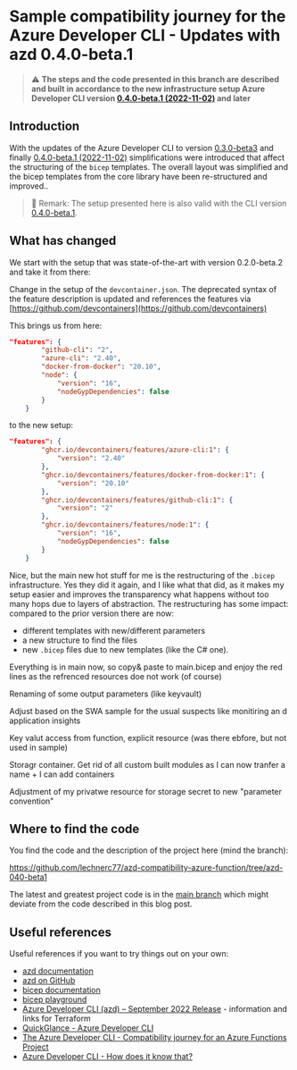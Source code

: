 # Sample compatibility journey for the Azure Developer CLI - Updates with azd 0.4.0-beta.1

> ⚠ **The steps and the code presented in this branch are described and built in accordance to the new infrastructure setup Azure Developer CLI version [0.4.0-beta.1 (2022-11-02)](https://github.com/Azure/azure-dev/releases/tag/azure-dev-cli_0.4.0-beta.1) and later**

## Introduction

With the updates of the Azure Developer CLI to version [0.3.0-beta3](https://github.com/Azure/azure-dev/releases/tag/azure-dev-cli_0.3.0-beta.3) and finally [0.4.0-beta.1 (2022-11-02)](https://github.com/Azure/azure-dev/releases/tag/azure-dev-cli_0.2.0-beta.2) simplifications were introduced that affect the structuring of the `bicep` templates. The overall layout was simplified and the bicep templates from the core library have been re-structured and improved..

> 📝 Remark: The setup presented here is also valid with the CLI version [0.4.0-beta.1](https://github.com/Azure/azure-dev/releases/tag/azure-dev-cli_0.4.0-beta.1).

## What has changed

We start with the setup that was state-of-the-art with version 0.2.0-beta.2 and take it from there: 

Change in the setup of the `devcontainer.json`. The deprecated syntax of the feature description is updated and references the features  via [https://github.com/devcontainers](https://github.com/devcontainers)

This brings us from here:

```json
"features": {
        "github-cli": "2",
        "azure-cli": "2.40",
        "docker-from-docker": "20.10",
        "node": {
            "version": "16",
            "nodeGypDependencies": false
        }
    }
```

to the new setup:

```json
"features": {
        "ghcr.io/devcontainers/features/azure-cli:1": {
            "version": "2.40"
        },
        "ghcr.io/devcontainers/features/docker-from-docker:1": {
            "version": "20.10"
        },
        "ghcr.io/devcontainers/features/github-cli:1": {
            "version": "2"
        },
        "ghcr.io/devcontainers/features/node:1": {
            "version": "16",
            "nodeGypDependencies": false
        }
    }
```

Nice, but the main new hot stuff for me is the restructuring of the `.bicep` infrastructure. Yes they did it again, and I like what that did, as it makes my setup easier and improves the transparency what happens without too many hops due to layers of abstraction. The restructuring has some impact: compared to the prior version there are now:

- different templates with new/different parameters
- a new structure to find the files
- new `.bicep` files due to new templates (like the C# one).



Everything is in main now, so copy& paste to main.bicep and enjoy the red lines as the refrenced resources doe not work (of course)

Renaming of some output parameters (like keyvault)

Adjust based on the SWA sample for the usual suspects like monitiring an d application insights

Key valut access from function, explicit resource (was there ebfore, but not used in sample)

Storagr container. Get rid of all custom built modules as I can now tranfer a name + I can add containers

Adjustment of my privatwe resource for storage secret to new "parameter convention"

## Where to find the code

You find the code and the description of the project here (mind the branch):

<https://github.com/lechnerc77/azd-compatibility-azure-function/tree/azd-040-beta1>

The latest and greatest project code is in the [main branch](https://github.com/lechnerc77/azd-compatibility-azure-function) which might deviate from the code described in this blog post.

## Useful references

Useful references if you want to try things out on your own:

- [azd documentation](https://learn.microsoft.com/azure/developer/azure-developer-cli/overview?tabs=nodejs)
- [azd on GitHub](https://github.com/Azure/azure-dev)
- [bicep documentation](https://learn.microsoft.com/azure/azure-resource-manager/bicep/)
- [bicep playground](https://bicepdemo.z22.web.core.windows.net/)
- [Azure Developer CLI (azd) – September 2022 Release](https://devblogs.microsoft.com/azure-sdk/azure-developer-cli-azd-september-2022-release/) - information and links for Terraform
- [QuickGlance - Azure Developer CLI](https://youtube.com/playlist?list=PLmZLSvJAm8FbFq2XhqaPZgIzl6kewz1HD)
- [The Azure Developer CLI - Compatibility journey for an Azure Functions Project](https://dev.to/lechnerc77/the-azure-developer-cli-compatibility-journey-for-an-azure-functions-project-3mc1)
- [Azure Developer CLI - How does it know that?](https://dev.to/lechnerc77/azure-developer-cli-how-does-it-know-that-1ngl)
